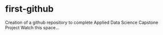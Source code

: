 # first-github
Creation of a github repository to complete Applied Data Science Capstone Project
Watch this space...
